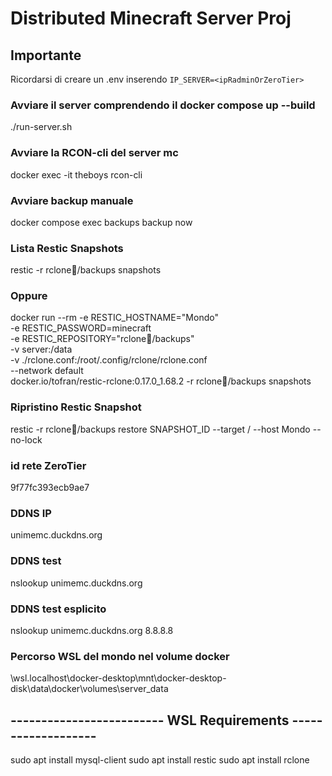 # Distributed Minecraft Server Proj
## Importante
Ricordarsi di creare un .env inserendo `IP_SERVER=<ipRadminOrZeroTier>`

### Avviare il server comprendendo il docker compose up --build
./run-server.sh

### Avviare la RCON-cli del server mc
docker exec -it theboys rcon-cli

### Avviare backup manuale
docker compose exec backups backup now

### Lista Restic Snapshots
restic -r rclone:mega:/backups snapshots

### Oppure
docker run --rm -e RESTIC_HOSTNAME="Mondo" \
           -e RESTIC_PASSWORD=minecraft \
           -e RESTIC_REPOSITORY="rclone:mega:/backups" \
           -v server:/data \
           -v ./rclone.conf:/root/.config/rclone/rclone.conf \
           --network default \
           docker.io/tofran/restic-rclone:0.17.0_1.68.2  -r rclone:mega:/backups snapshots

### Ripristino Restic Snapshot
restic -r rclone:mega:/backups restore SNAPSHOT_ID --target / --host Mondo --no-lock

### id rete ZeroTier
9f77fc393ecb9ae7

### DDNS IP
unimemc.duckdns.org

### DDNS test
nslookup unimemc.duckdns.org
### DDNS test esplicito
nslookup unimemc.duckdns.org 8.8.8.8

### Percorso WSL del mondo nel volume docker
\\wsl.localhost\docker-desktop\mnt\docker-desktop-disk\data\docker\volumes\server\_data

## ------------------------- WSL Requirements -------------------
sudo apt  install mysql-client
sudo apt  install restic
sudo apt  install rclone
